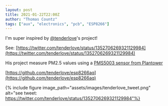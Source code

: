 ```yaml
---
layout: post
title: 2021-01-22T22:00Z
author: "Thomas Countz"
tags: ["aux", "electronics", "pcb", "ESP8266"]
---
```


I'm super inspired by [@tenderlove](https://twitter.com/tenderlove)'s project!

See: [https://twitter.com/tenderlove/status/1352706269321129984](https://twitter.com/tenderlove/status/1352706269321129984)

His project measure PM2.5 values using a [PMS5003 sensor from Plantower](https://aqicn.org/sensor/pms5003-7003/)

[https://github.com/tenderlove/esp8266aq](https://github.com/tenderlove/esp8266aq)

{% include figure image_path="assets/images/tenderlove_tweet.png" alt="see tweet: https://twitter.com/tenderlove/status/1352706269321129984"%}